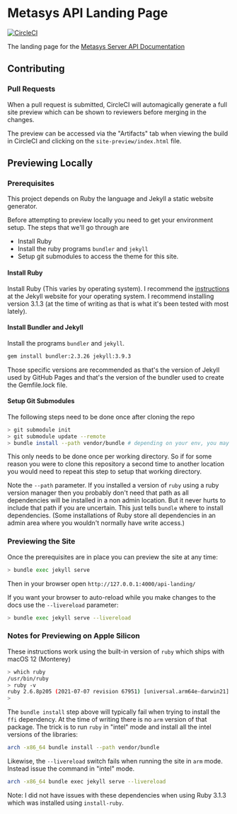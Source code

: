 # Metasys API Landing Page

[![CircleCI](https://circleci.com/gh/metasys-server/api-landing.svg?style=svg)](https://circleci.com/gh/metasys-server/api-landing)

<!-- cSpell:ignore apiaryio -->

The landing page for the
[Metasys Server API Documentation](https://metasys-server.github.io/api-landing)

## Contributing

### Pull Requests

When a pull request is submitted, CircleCI will automagically generate a full
site preview which can be shown to reviewers before merging in the changes.

The preview can be accessed via the "Artifacts" tab when viewing the build in
CircleCI and clicking on the `site-preview/index.html` file.

## Previewing Locally

### Prerequisites

This project depends on Ruby the language and Jekyll a static website generator.

Before attempting to preview locally you need to get your environment setup. The
steps that we'll go through are

- Install Ruby
- Install the ruby programs `bundler` and `jekyll`
- Setup git submodules to access the theme for this site.

#### Install Ruby

Install Ruby (This varies by operating system). I recommend the
[instructions][guides] at the Jekyll website for your operating system. I
recommend installing version 3.1.3 (at the time of writing as that is what it's
been tested with most lately).

#### Install Bundler and Jekyll

Install the programs `bundler` and `jekyll`.

```bash
gem install bundler:2.3.26 jekyll:3.9.3
```

Those specific versions are recommended as that's the version of Jekyll used by
GitHub Pages and that's the version of the bundler used to create the
Gemfile.lock file.

#### Setup Git Submodules

The following steps need to be done once after cloning the repo

```bash
> git submodule init
> git submodule update --remote
> bundle install --path vendor/bundle # depending on your env, you may not need path parameter
```

This only needs to be done once per working directory. So if for some reason you
were to clone this repository a second time to another location you would need
to repeat this step to setup that working directory.

Note the `--path` parameter. If you installed a version of `ruby` using a ruby
version manager then you probably don't need that path as all dependencies will
be installed in a non admin location. But it never hurts to include that path if
you are uncertain. This just tells `bundle` where to install dependencies. (Some
installations of Ruby store all dependencies in an admin area where you wouldn't
normally have write access.)

### Previewing the Site

Once the prerequisites are in place you can preview the site at any time:

```bash
> bundle exec jekyll serve
```

Then in your browser open `http://127.0.0.1:4000/api-landing/`

If you want your browser to auto-reload while you make changes to the docs use
the `--livereload` parameter:

```bash
> bundle exec jekyll serve --livereload
```

### Notes for Previewing on Apple Silicon

These instructions work using the built-in version of `ruby` which ships with
macOS 12 (Monterey)

```bash
> which ruby
/usr/bin/ruby
> ruby -v
ruby 2.6.8p205 (2021-07-07 revision 67951) [universal.arm64e-darwin21]
>
```

The `bundle install` step above will typically fail when trying to install the
`ffi` dependency. At the time of writing there is no `arm` version of that
package. The trick is to run `ruby` in "intel" mode and install all the intel
versions of the libraries:

```bash
arch -x86_64 bundle install --path vendor/bundle
```

Likewise, the `--livereload` switch fails when running the site in `arm` mode.
Instead issue the command in "intel" mode.

```bash
arch -x86_64 bundle exec jekyll serve --livereload
```

Note: I did not have issues with these dependencies when using Ruby 3.1.3 which was installed using `install-ruby`.

[guides]: https://jekyllrb.com/docs/installation/#guides
